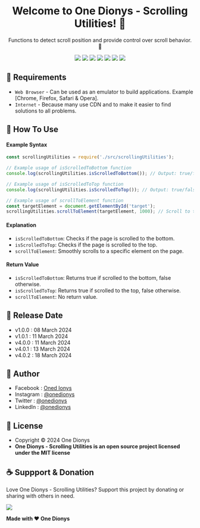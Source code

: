 <h1 align="center">Welcome to One Dionys - Scrolling Utilities! 👋 </h1>

<p align="center">Functions to detect scroll position and provide control over scroll behavior. 💖 </p>

<p align="center">
<img src="https://img.shields.io/github/contributors/onedionys/onedionys-scrolling-utilities?style=flat-square">
<img src="https://img.shields.io/github/issues/onedionys/onedionys-scrolling-utilities?style=flat-square">
<img src="https://img.shields.io/github/stars/onedionys/onedionys-scrolling-utilities?style=flat-square"> 
<img src="https://img.shields.io/github/forks/onedionys/onedionys-scrolling-utilities?style=flat-square">
<img src="https://img.shields.io/github/last-commit/onedionys/onedionys-scrolling-utilities.svg?style=flat-square">
<img src="https://img.shields.io/github/languages/code-size/onedionys/onedionys-scrolling-utilities?style=flat-square">
<img src="https://img.shields.io/github/license/onedionys/onedionys-scrolling-utilities?style=flat-square">
</p>

## 💾 Requirements

* `Web Browser` - Can be used as an emulator to build applications. Example [Chrome, Firefox, Safari & Opera].
* `Internet` - Because many use CDN and to make it easier to find solutions to all problems.

## 🎯 How To Use

#### Example Syntax

```javascript
const scrollingUtilities = require('./src/scrollingUtilities');

// Example usage of isScrolledToBottom function
console.log(scrollingUtilities.isScrolledToBottom()); // Output: true/false

// Example usage of isScrolledToTop function
console.log(scrollingUtilities.isScrolledToTop()); // Output: true/false

// Example usage of scrollToElement function
const targetElement = document.getElementById('target');
scrollingUtilities.scrollToElement(targetElement, 1000); // Scroll to the target element smoothly in 1 second
```

#### Explanation

* `isScrolledToBottom`: Checks if the page is scrolled to the bottom.
* `isScrolledToTop`: Checks if the page is scrolled to the top.
* `scrollToElement`: Smoothly scrolls to a specific element on the page.

#### Return Value

* `isScrolledToBottom`: Returns true if scrolled to the bottom, false otherwise.
* `isScrolledToTop`: Returns true if scrolled to the top, false otherwise.
* `scrollToElement`: No return value.

## 📆 Release Date

* v1.0.0 : 08 March 2024
* v1.0.1 : 11 March 2024
* v4.0.0 : 11 March 2024
* v4.0.1 : 13 March 2024
* v4.0.2 : 18 March 2024

## 🧑 Author

* Facebook : <a href="https://www.facebook.com/theonedionys"> Oned Ionys</a>
* Instagram : <a href="https://www.instagram.com/onedionys/"> @onedionys</a>
* Twitter : <a href="https://twitter.com/onedionys"> @onedionys</a>
* LinkedIn :  <a href="https://www.linkedin.com/in/onedionys/"> @onedionys</a>

## 📝 License

* Copyright © 2024 One Dionys
* **One Dionys - Scrolling Utilities is an open source project licensed under the MIT license**

## ☕️ Suppport & Donation

Love One Dionys - Scrolling Utilities? Support this project by donating or sharing with others in need.

<a href="https://www.buymeacoffee.com/onedionys"><img src="https://img.shields.io/badge/Buy_Me_A_Coffee-FFDD00?style=for-the-badge&logo=buy-me-a-coffee&logoColor=black"/> </a>

**Made with ❤️ One Dionys**
